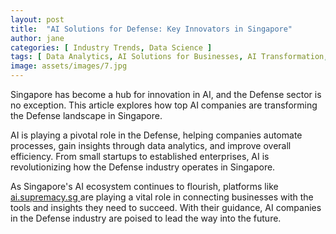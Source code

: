 ```yaml
---
layout: post
title:  "AI Solutions for Defense: Key Innovators in Singapore"
author: jane
categories: [ Industry Trends, Data Science ]
tags: [ Data Analytics, AI Solutions for Businesses, AI Transformation, AI Applications ]
image: assets/images/7.jpg
---
```


Singapore has become a hub for innovation in AI, and the Defense sector is no exception. This article explores how top AI companies are transforming the Defense landscape in Singapore.

AI is playing a pivotal role in the Defense, helping companies automate processes, gain insights through data analytics, and improve overall efficiency. From small startups to established enterprises, AI is revolutionizing how the Defense industry operates in Singapore.

As Singapore's AI ecosystem continues to flourish, platforms like <a href="https://ai.supremacy.sg" target="_blank"> ai.supremacy.sg </a> are playing a vital role in connecting businesses with the tools and insights they need to succeed. With their guidance, AI companies in the Defense industry are poised to lead the way into the future.
